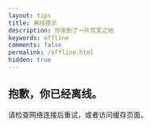 ```yaml
---
layout: tips
title: 离线提示
description: 你来到了一片荒芜之地
keywords: offline
comments: false
permalink: /offline.html
hidden: true
---
```


## 抱歉，你已经离线。  
请检查网络连接后重试，或者访问缓存页面。